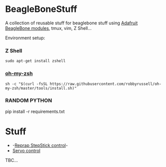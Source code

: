# BeagleBoneStuff
A collection of reusable stuff for beaglebone stuff using [Adafruit BeagleBone modules](https://github.com/adafruit/adafruit-beaglebone-io-python), tmux, vim, Z Shell...

Environment setup:

### Z Shell

```
sudo apt-get install zshell
```

### [oh-my-zsh](https://github.com/robbyrussell/oh-my-zsh)

```
sh -c "$(curl -fsSL https://raw.githubusercontent.com/robbyrussell/oh-my-zsh/master/tools/install.sh)"
```

### RANDOM PYTHON
pip install -r requirements.txt

# Stuff
* -[Reprap StepStick control](https://github.com/b38tn1k/BeagleBoneStuff/blob/master/stepper.py)-
* [Servo control](https://github.com/b38tn1k/BeagleBoneStuff/blob/master/servo.py)

TBC...
